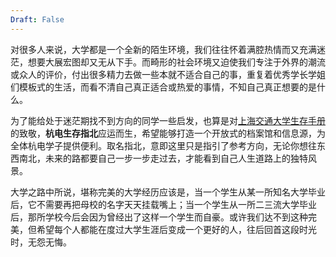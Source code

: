 ```yaml
---
Draft: False
---
```


对很多人来说，大学都是一个全新的陌生环境，我们往往怀着满腔热情而又充满迷茫，想要大展宏图却又无从下手。而畸形的社会环境又迫使我们专注于外界的潮流或众人的评价，付出很多精力去做一些本就不适合自己的事，重复着优秀学长学姐们模板式的生活，而看不清自己真正适合或热爱的事情，不知自己真正想要的是什么。

为了能给处于迷茫期找不到方向的同学一些启发，也算是对[上海交通大学生存手册](https://survivesjtu.gitbook.io/survivesjtumanual/)的致敬，**杭电生存指北**应运而生，希望能够打造一个开放式的档案馆和信息源，为全体杭电学子提供便利。取名指北，意即这里只是指引了参考方向，无论你想往东西南北，未来的路都要自己一步一步走过去，才能看到自己人生道路上的独特风景。

大学之路中所说，堪称完美的大学经历应该是，当一个学生从某一所知名大学毕业后，它不需要再把母校的名字天天挂载嘴上；当一个学生从一所二三流大学毕业后，那所学校今后会因为曾经出了这样一个学生而自豪。或许我们达不到这种完美，但希望每个人都能在度过大学生涯后变成一个更好的人，往后回首这段时光时，无怨无悔。
